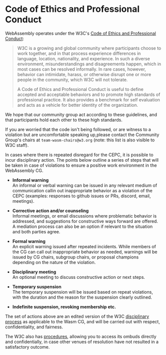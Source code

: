 # Code of Ethics and Professional Conduct

WebAssembly operates under the W3C's
[Code of Ethics and Professional Conduct][]:

> W3C is a growing and global community where participants choose to work
> together, and in that process experience differences in language, location,
> nationality, and experience. In such a diverse environment, misunderstandings
> and disagreements happen, which in most cases can be resolved informally. In
> rare cases, however, behavior can intimidate, harass, or otherwise disrupt one
> or more people in the community, which W3C will not tolerate.
>
> A Code of Ethics and Professional Conduct is useful to define accepted and
> acceptable behaviors and to promote high standards of professional
> practice. It also provides a benchmark for self evaluation and acts as a
> vehicle for better identity of the organization.

We hope that our community group act according to these guidelines, and that
participants hold each other to these high standards. 

If you are worried that the code isn't being followed, or are witness to a violation but are
uncomfortable speaking up,please contact the Community Group's chairs at
`team-wasm-chairs@w3.org` (note: this list is also visible to W3C staff). 

In cases where there is repeated disregard for the CEPC, it is possible to incur disciplinary
action. The points below outline a series of steps that will be taken in case of violations
to ensure a positive work environment in the WebAssembly CG. 

 - **Informal warning**   
   An informal or verbal warning can be issued in any relevant medium of communication callin 
   out inappropriate behavior as a violation of the CEPC
   (examples: responses to github issues or PRs, discord, email, meetings).

 - **Corrective action and/or counseling**   
   Informal meetings, or email discussions where problematic behavior is addressed,
   and suggestions for constructive ways forward are offered. A mediation process can also be an
   option if relevant to the situation and both parties agree. 

 - **Formal warning**   
   An explicit warning issued after repeated incidents. While members of the CG can call out
   inappropriate behavior as needed, warnings will be issued by CG chairs, subgroup chairs, or
   proposal champions depending on the nature of the violation.

 - **Disciplinary meeting**  
   An optional meeting to discuss constructive action or next steps.
   
 - **Temporary suspension**  
   The temporary suspension will be issued based on repeat violations,
   with the duration and the reason for the suspension clearly outlined. 

 - **Indefinite suspension, revoking membership etc.**  
 
The set of actions above are an edited version of the W3C [disciplinary process][] as
applicable to the Wasm CG, and will be carried out with respect, confidentiality, and fairness. 

The W3C also has [procedures][],
allowing you to access its ombuds directly and confidentially, in case other venues of resolution have not resulted in a satisfactory outcome.

  [Code of Ethics and Professional Conduct]: https://www.w3.org/Consortium/cepc
  [procedures]: https://www.w3.org/Consortium/pwe/#Procedures
  [disciplinary process]: https://github.com/w3c/PWETF/blob/main/CEPCdisciplinary-process.md 
